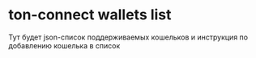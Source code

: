 # ton-connect wallets list

Тут будет json-список поддерживаемых кошельков и инструкция по добавлению кошелька в список
